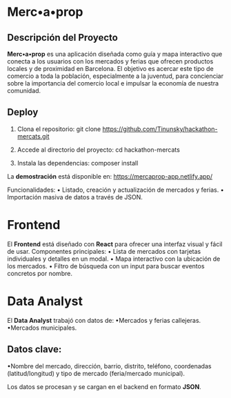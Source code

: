 # Merc•a•prop

## Descripción del Proyecto

**Merc•a•prop** es una aplicación diseñada como guía y mapa interactivo que conecta a los usuarios con los mercados y ferias que ofrecen productos locales y de proximidad en Barcelona. El objetivo es acercar este tipo de comercio a toda la población, especialmente a la juventud, para concienciar sobre la importancia del comercio local e impulsar la economía de nuestra comunidad.

## Deploy

1. Clona el repositorio: 
git clone https://github.com/Tinunsky/hackathon-mercats.git

2. Accede al directorio del proyecto: 
cd hackathon-mercats

3. Instala las dependencias: 
composer install

La **demostración** está disponible en: 
https://mercaprop-app.netlify.app/

Funcionalidades:
• Listado, creación y actualización de mercados y ferias.
• Importación masiva de datos a través de JSON.

# Frontend

El **Frontend** está diseñado con **React** para ofrecer una interfaz visual y fácil de usar. Componentes principales:
• Lista de mercados con tarjetas individuales y detalles en un modal.
• Mapa interactivo con la ubicación de los mercados.
• Filtro de búsqueda con un input para buscar eventos concretos por nombre.

# Data Analyst

El **Data Analyst** trabajó con datos de:
•Mercados y ferias callejeras.
•Mercados municipales.

## Datos clave:

•Nombre del mercado, dirección, barrio, distrito, teléfono, coordenadas (latitud/longitud) y tipo de mercado (feria/mercado municipal).

Los datos se procesan y se cargan en el backend en formato **JSON**.